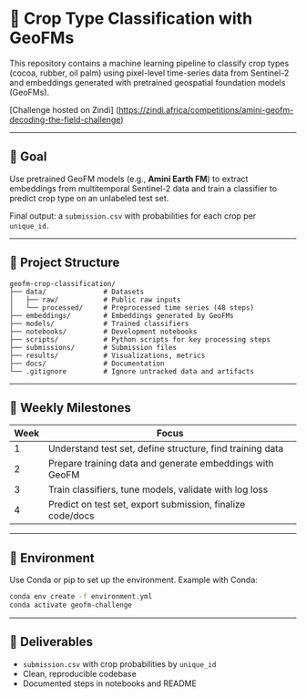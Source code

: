 # 🌾 Crop Type Classification with GeoFMs

This repository contains a machine learning pipeline to classify crop types (cocoa, rubber, oil palm) using pixel-level time-series data from Sentinel-2 and embeddings generated with pretrained geospatial foundation models (GeoFMs).

[Challenge hosted on Zindi] (https://zindi.africa/competitions/amini-geofm-decoding-the-field-challenge)

---

## 🚀 Goal

Use pretrained GeoFM models (e.g., **Amini Earth FM**) to extract embeddings from multitemporal Sentinel-2 data and train a classifier to predict crop type on an unlabeled test set.

Final output: a `submission.csv` with probabilities for each crop per `unique_id`.

---

## 📁 Project Structure

```
geofm-crop-classification/
├── data/              # Datasets
│   ├── raw/           # Public raw inputs
│   └── processed/     # Preprocessed time series (48 steps)
├── embeddings/        # Embeddings generated by GeoFMs
├── models/            # Trained classifiers
├── notebooks/         # Development notebooks
├── scripts/           # Python scripts for key processing steps
├── submissions/       # Submission files
├── results/           # Visualizations, metrics
├── docs/              # Documentation
└── .gitignore         # Ignore untracked data and artifacts
```

---

## 📅 Weekly Milestones

| Week | Focus                                |
|------|---------------------------------------|
| 1    | Understand test set, define structure, find training data |
| 2    | Prepare training data and generate embeddings with GeoFM |
| 3    | Train classifiers, tune models, validate with log loss    |
| 4    | Predict on test set, export submission, finalize code/docs|

---

## 🧪 Environment

Use Conda or pip to set up the environment. Example with Conda:

```bash
conda env create -f environment.yml
conda activate geofm-challenge
```

---

## 📝 Deliverables

- `submission.csv` with crop probabilities by `unique_id`
- Clean, reproducible codebase
- Documented steps in notebooks and README

